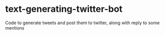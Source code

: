 # text-generating-twitter-bot
Code to generate tweets and post them to twitter, along with reply to some mentions
